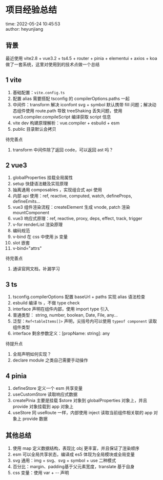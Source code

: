 # 项目经验总结

time: 2022-05-24 10:45:53  
author: heyunjiang

## 背景

最近使用 vite2.8 + vue3.2 + ts4.5 + router + pinia + elementui + axios + koa 做了一套系统，这里对使用到的技术点做一个总结

## 1 vite

1. 基础配置：`vite.config.ts`
2. 配置 alias 需要搭配 tsconfig 的 compilerOptions.paths 一起
3. 中间件：transform 解决 iconfont svg + symbol 默认携带 fill 问题；解决动态组件使用 route.path 导致 treeShaking 丢失问题，使用 vue3.compiler.compileScript 编译获取 script 信息
4. vite dev 构建原理解析：vue.compiler + esbuild + esm
5. public 目录默认会拷贝

待完善点  
1. transform 中间件除了返回 code，可以返回 ast 吗？

## 2 vue3

1. globalProperties 挂载全局属性
2. setup 快捷语法糖及实现原理
3. 抽离通用 composables ，实现组合式 api 使用
4. 内部 api 使用：ref, reactive, computed, watch, defineProps, defineEmits...
5. vue3 组件渲染流程：createElement 生成 vnode, patch 渲染 mountComponent
6. vue3 响应式原理：ref, reactive, proxy, deps, effect, track, trigger
7. v-for renderList 渲染原理
8. 编码规范
9. v-bind 在 css 中使用 js 变量
10. slot 嵌套
11. v-bind="attrs"

待完善点  
1. 通读官网文档，补漏学习

## 3 ts

1. tsconfig.compilerOptions 配置 baseUrl + paths 实现 alias 语法检查
2. esbuild 编译 ts ，不做 type check
3. interface 声明在组件内部，使用 import type 引入
4. 普通类型： string, number, boolean, Date, File, any...
5. 泛型：`Ref<tableItems[]>` 声明，尖括号内可以使用 `typeof component` 读取组件类型
6. interface 剩余参数定义：[propName: string]: any

待提升点  
1. 全局声明如何实现？
2. declare module 之类自己需要手动操作

## 4 pinia

1. defineStore 定义一个 esm 共享变量
2. useCustomStore 读取响应式数据
3. createPinia 主要是挂载 $store 对象到 globalProperties 对象上，并且 provide 对象挂载到 app 对象上
4. useStore 同 useRoute 一样，内部使用 inject 读取当前组件相关联的 app 对象上 provide 数据

## 其他总结

1. 使用 map 定义数据结构，表现比 obj 更丰富，并且保证了渲染顺序
2. esm 可以全局共享状态，编译成 es5 体现为全局模块或全局变量
3. svg 通用：img + svg、svg + symbol + use 二种模式
4. 百分比：margin、padding基于父元素宽度，translate 基于自身
5. css 变量：使用 var + -- 声明
